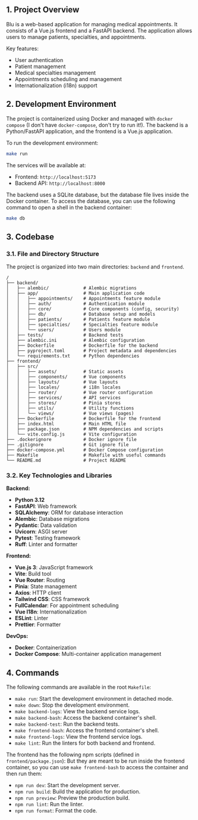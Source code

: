 ## 1. Project Overview

Blu is a web-based application for managing medical appointments. It consists of a Vue.js frontend and a FastAPI backend. The application allows users to manage patients, specialties, and appointments.

Key features:
- User authentication
- Patient management
- Medical specialties management
- Appointments scheduling and management
- Internationalization (i18n) support

## 2. Development Environment

The project is containerized using Docker and managed with `docker compose` (I don't have `docker-compose`, don't try to run it!). The backend is a Python/FastAPI application, and the frontend is a Vue.js application.

To run the development environment:
```bash
make run
```

The services will be available at:
- Frontend: `http://localhost:5173`
- Backend API: `http://localhost:8000`

The backend uses a SQLite database, but the database file lives inside the Docker container.
To access the database, you can use the following command to open a shell in the backend container:

```bash
make db
```

## 3. Codebase

### 3.1. File and Directory Structure

The project is organized into two main directories: `backend` and `frontend`.

```
/
├── backend/
│   ├── alembic/             # Alembic migrations
│   ├── app/                 # Main application code
│   │   ├── appointments/    # Appointments feature module
│   │   ├── auth/            # Authentication module
│   │   ├── core/            # Core components (config, security)
│   │   ├── db/              # Database setup and models
│   │   ├── patients/        # Patients feature module
│   │   ├── specialties/     # Specialties feature module
│   │   └── users/           # Users module
│   ├── tests/               # Backend tests
│   ├── alembic.ini          # Alembic configuration
│   ├── Dockerfile           # Dockerfile for the backend
│   ├── pyproject.toml       # Project metadata and dependencies
│   └── requirements.txt     # Python dependencies
├── frontend/
│   ├── src/
│   │   ├── assets/          # Static assets
│   │   ├── components/      # Vue components
│   │   ├── layouts/         # Vue layouts
│   │   ├── locales/         # i18n locales
│   │   ├── router/          # Vue router configuration
│   │   ├── services/        # API services
│   │   ├── stores/          # Pinia stores
│   │   ├── utils/           # Utility functions
│   │   └── views/           # Vue views (pages)
│   ├── Dockerfile           # Dockerfile for the frontend
│   ├── index.html           # Main HTML file
│   ├── package.json         # NPM dependencies and scripts
│   └── vite.config.js       # Vite configuration
├── .dockerignore            # Docker ignore file
├── .gitignore               # Git ignore file
├── docker-compose.yml       # Docker Compose configuration
├── Makefile                 # Makefile with useful commands
└── README.md                # Project README
```

### 3.2. Key Technologies and Libraries

**Backend:**
- **Python 3.12**
- **FastAPI**: Web framework
- **SQLAlchemy**: ORM for database interaction
- **Alembic**: Database migrations
- **Pydantic**: Data validation
- **Uvicorn**: ASGI server
- **Pytest**: Testing framework
- **Ruff**: Linter and formatter

**Frontend:**
- **Vue.js 3**: JavaScript framework
- **Vite**: Build tool
- **Vue Router**: Routing
- **Pinia**: State management
- **Axios**: HTTP client
- **Tailwind CSS**: CSS framework
- **FullCalendar**: For appointment scheduling
- **Vue I18n**: Internationalization
- **ESLint**: Linter
- **Prettier**: Formatter

**DevOps:**
- **Docker**: Containerization
- **Docker Compose**: Multi-container application management

## 4. Commands

The following commands are available in the root `Makefile`:

- `make run`: Start the development environment in detached mode.
- `make down`: Stop the development environment.
- `make backend-logs`: View the backend service logs.
- `make backend-bash`: Access the backend container's shell.
- `make backend-test`: Run the backend tests.
- `make frontend-bash`: Access the frontend container's shell.
- `make frontend-logs`: View the frontend service logs.
- `make lint`: Run the linters for both backend and frontend.

The frontend has the following npm scripts (defined in `frontend/package.json`):
But they are meant to be run inside the frontend container, so you can use `make frontend-bash` to access the container and then run them:

- `npm run dev`: Start the development server.
- `npm run build`: Build the application for production.
- `npm run preview`: Preview the production build.
- `npm run lint`: Run the linter.
- `npm run format`: Format the code.
